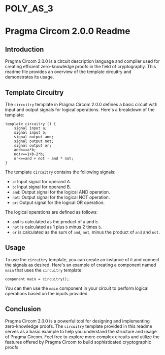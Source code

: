 # POLY_AS_3
# Pragma Circom 2.0.0 Readme

## Introduction
Pragma Circom 2.0.0 is a circuit description language and compiler used for creating efficient zero-knowledge proofs in the field of cryptography. This readme file provides an overview of the template circuitry and demonstrates its usage.

## Template Circuitry
The `circuitry` template in Pragma Circom 2.0.0 defines a basic circuit with input and output signals for logical operations. Here's a breakdown of the template:

```circom
template circuitry () {
    signal input a;
    signal input b;
    signal output and;
    signal output not;
    signal output or;
    and<==a*b;
    not<==1+b-2*b;
    or<==and + not - and * not;
}
```

The template `circuitry` contains the following signals:
- `a`: Input signal for operand A.
- `b`: Input signal for operand B.
- `and`: Output signal for the logical AND operation.
- `not`: Output signal for the logical NOT operation.
- `or`: Output signal for the logical OR operation.

The logical operations are defined as follows:
- `and` is calculated as the product of `a` and `b`.
- `not` is calculated as 1 plus `b` minus 2 times `b`.
- `or` is calculated as the sum of `and`, `not`, minus the product of `and` and `not`.

## Usage
To use the `circuitry` template, you can create an instance of it and connect the signals as desired. Here's an example of creating a component named `main` that uses the `circuitry` template:

```circom
component main = circuitry();
```

You can then use the `main` component in your circuit to perform logical operations based on the inputs provided.

## Conclusion
Pragma Circom 2.0.0 is a powerful tool for designing and implementing zero-knowledge proofs. The `circuitry` template provided in this readme serves as a basic example to help you understand the structure and usage of Pragma Circom. Feel free to explore more complex circuits and utilize the features offered by Pragma Circom to build sophisticated cryptographic proofs.
